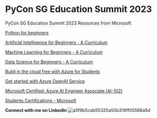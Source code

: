 # PyCon SG Education Summit 2023
PyCon SG Education Summit 2023 Resources from Microsoft

[Python for beginners](https://learn.microsoft.com/en-us/training/paths/beginner-python/)

[Artificial Intelligence for Beginners - A Curriculum](https://microsoft.github.io/AI-For-Beginners/?id=getting-started)

[Machine Learning for Beginners - A Curriculum](https://microsoft.github.io/ML-For-Beginners/#/)

[Data Science for Beginners - A Curriculum](https://microsoft.github.io/Data-Science-For-Beginners/#/)

[Build in the cloud free with Azure for Students](https://azure.microsoft.com/en-us/free/students/)

[Get started with Azure OpenAI Service](https://learn.microsoft.com/en-us/training/modules/get-started-openai/)

[Microsoft Certified: Azure AI Engineer Associate (AI-102) ](https://learn.microsoft.com/en-us/certifications/azure-ai-engineer/)

[Students Certifications - Microsoft](https://learn.microsoft.com/en-us/training/student-hub/certifications)

**Connect with me on LinkedIn**
![a5f9b5cab55320a50b319ff05566a5d](https://github.com/VincentK16/pyconsg2023/assets/3338753/cbf5a3ed-1975-43ee-979d-e94d2e0d144a)


